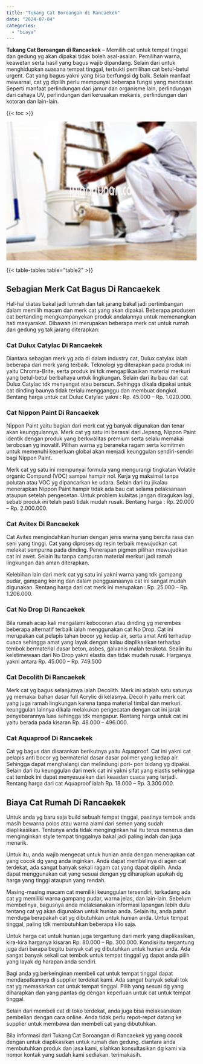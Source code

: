 ```yaml
---
title: "Tukang Cat Boroangan di Rancaekek"
date: "2024-07-04"
categories: 
  - "biaya"
---
```


**Tukang Cat Boroangan di Rancaekek** – Memilih cat untuk tempat tinggal dan gedung yg akan dipakai tidak boleh asal-asalan. Pemilihan warna, keawetan serta hasil yang bagus wajib dipandang. Selain dari untuk menghidupkan suasana tempat tinggal, terbukti pemilihan cat betul-betul urgent. Cat yang bagus yakni yang bisa berfungsi dg baik. Selain manfaat mewarnai, cat yg dipilih perlu mempunyai beberapa fungsi yang mendasar. Seperti manfaat perlindungan dari jamur dan organisme lain, perlindungan dari cahaya UV, perlindungan dari kerusakan mekanis, perlindungan dari kotoran dan lain-lain.

{{< toc >}}

![Tukang Cat Boroangan di Rancaekek](/images/jasa-cat-murah33.png)

{{< table-tables table="table2" >}}

## Sebagian Merk Cat Bagus Di Rancaekek

Hal-hal diatas bakal jadi lumrah dan tak jarang bakal jadi pertimbangan dalam memilih macam dan merk cat yang akan dipakai. Beberapa produsen cat bertanding mengkampanyekan produk andalannya untuk memenangkan hati masyarakat. Dibawah ini merupakan beberapa merk cat untuk rumah dan gedung yg tak jarang diterapkan:

### Cat Dulux Catylac Di Rancaekek

Diantara sebagian merk yg ada di dalam industry cat, Dulux catylax ialah beberapa dari merk yang terbaik. Teknologi yg diterapkan pada produk ini yaitu Chroma-Brite, serta produk ini tdk mengaplikasikan material merkuri yang betul-betul berbahaya untuk lingkungan. Selain dari itu bau dari cat Dulux Catylac tdk menyengat atau beracun. Sehingga dikala dipakai untuk cat dinding baunya tidak terlalu mengganggu dan membuat dongkol. Bentang harga untuk cat Dulux Catylac yakni : Rp. 45.000 – Rp. 1.020.000.

### Cat Nippon Paint Di Rancaekek

Nippon Paint yaitu bagian dari merk cat yg banyak digunakan dan tenar akan keunggulannya. Merk cat yg satu ini berasal dari Jepang, Nippon Paint identik dengan produk yang berkwalitas premium serta selalu memakai terobosan yg inovatif. Pilihan warna yg beraneka ragam serta komitmen untuk memenuhi keperluan global akan menjadi keunggulan sendiri-sendiri bagi Nippon Paint.

Merk cat yg satu ini mempunyai formula yang mengurangi tingkatan Volatile organic Compund (VOC) sampai hampir nol. Kerja yg maksimal tanpa polutan atau VOC yg dipancarkan ke udara. Selain dari itu jikalau menerapkan Nippon Paint hampir tidak ada bau cat selama pelaksanaan ataupun setelah pengecetan. Untuk problem kulaitas jangan diragukan lagi, sebab produk ini telah pasti tidak mudah rusak. Bentang harga : Rp. 20.000 – Rp. 2.000.000.

### Cat Avitex Di Rancaekek

Cat Avitex mengindahkan hunian dengan jenis warna yang bercita rasa dan seni yang tinggi. Cat yang diproses dg resin terbaik mewujudkan cat melekat sempurna pada dinding. Penerapan pigmen pilihan mewujudkan cat ini awet. Selain itu tanpa campuran material merkuri jadi ramah lingkungan dan aman diterapkan.

Kelebihan lain dari merk cat yg satu ini yakni warna yang tdk gampang pudar, gampang kering dan dalam pengguanaanya cat ini sangat mudah digunakan. Rentang harga dari cat merk ini merupakan : Rp. 25.000 – Rp. 1.206.000.

### Cat No Drop Di Rancaekek

Bila rumah acap kali mengalami kebocoran atau dinding yg merembes beberapa alternatif terbaik ialah menggunakan cat No Drop. Cat ini merupakan cat pelapis tahan bocor yg kedap air, serta amat Anti terhadap cuaca sehingga amat yang layak dengan kalau diaplikasikan terhadap tembok bermaterial dasar beton, asbes, galvanis malah terakota. Sealin itu keistimewaan dari No Drop yakni elastis dan tidak mudah rusak. Harganya yakni antara Rp. 45.000 – Rp. 749.500

### Cat Decolith Di Rancaekek

Merk cat yg bagus selanjutnya ialah Decolith. Merk ini adalah satu satunya yg memakai bahan dasar full Acrylic di kelasnya. Decolih yaitu merk cat yang juga ramah lingkungan karena tanpa material timbal dan merkuri. keunggulan lainnya dikala melakukan pengecatan dengan cat ini jarak penyebarannya luas sehingga tdk mengapur. Rentang harga untuk cat ini yaitu berada pada kisaran Rp. 48.000 – 496.000.

### Cat Aquaproof Di Rancaekek

Cat yg bagus dan disarankan berikutnya yaitu Aquaproof. Cat ini yakni cat pelapis anti bocor yg bermaterial dasar dasar polimer yang kedap air. Sehingga dapat menghalangi dan melindungi pori- pori bidang yg dipakai. Selain dari itu keunggulan dari merk cat ini yakni sifat yang elastis sehingga cat tembok ini dapat menyesuaikan dari keaadan cuaca yang terjadi. Rentang harga dari cat Aquaproof ialah Rp. 18.000 – Rp. 3.300.000.

## Biaya Cat Rumah Di Rancaekek

Untuk anda yg baru saja build sebuah tempat tinggal, pastinya tembok anda masih bewarna polos atau warna alami dari semen yang sudah diaplikasikan. Tentunya anda tidak menginginkan hal itu terus menerus dan menginginkan style tempat tinggalnya bakal jadi paling indah dan juga menarik.

Untuk itu, anda wajib mengecat untuk hunian anda dengan menerapkan cat yang cocok dg yang anda inginkan. Anda dapat membelinya di agen cat terdekat, ada sangat banyak sekali ragam cat yang dapat dipilih. Anda dapat menggunakan cat yang sesuai dengan yg diharapkan apakah dg harga yang tinggi ataupun yang rendah.

Masing-masing macam cat memiliki keunggulan tersendiri, terkadang ada cat yg memiliki warna gampang pudar, warna jelas, dan lain-lain. Sebelum membelinya, bagusnya anda melaksanakan informasi lapangan lebih dulu tentang cat yg akan digunakan untuk hunian anda. Selain itu, anda patut menduga berapakah cat yg dibutuhkan untuk hunian anda. Untuk tempat tinggal, paling tdk membutuhkan beberapa kilo saja.

Untuk harga cat untuk hunian juga tergantung dari merk yang diaplikasikan, kira-kira harganya kisaran Rp. 80.000 – Rp. 300.000. Kondisi itu tergantung juga dari barapa begitu banyak cat yg dibutuhkan untuk hunian anda. Ada sangat banyak sekali cat tembok untuk tempat tinggal yg dapat anda pilih yang layak dg harapan anda sendiri.

Bagi anda yg berkeinginan membeli cat untuk tempat tinggal dapat mendapatkannya di supplier terdekat kami. Ada sangat banyak sekali tok cat yg memasarkan cat untuk tempat tinggal. Pilih yang sesuai dg yang diharapkan dan yang pantas dg dengan keperluan untuk cat untuk tempat tinggal.

Selain dari membeli cat di toko terdekat, anda juga bisa melaksanakan pembelian dengan cara online. Anda tidak perlu repot-repot datang ke supplier untuk membawa dan membeli cat yang dibutuhkan.

Bila informasi dari Tukang Cat Boroangan di Rancaekek yg yang cocok dengan untuk diaplikasikan untuk rumah dan gedung. diantara anda membutuhkan produk dan jasa kami, silahkan konsultasikan dg kami via nomor kontak yang sudah kami sediakan. terimakasih.
